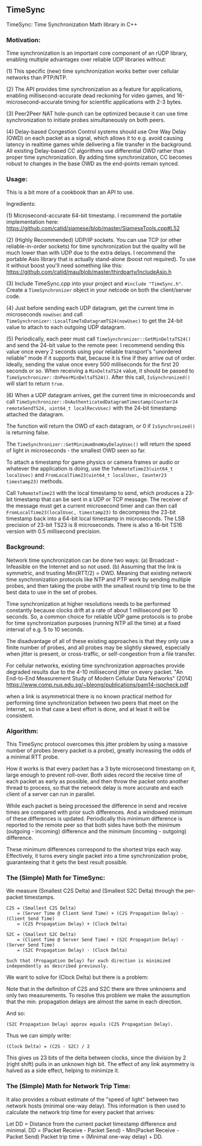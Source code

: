 ## TimeSync

TimeSync: Time Synchronization Math library in C++

### Motivation:

Time synchronization is an important core component of an rUDP library,
enabling multiple advantages over reliable UDP libraries without:

(1) This specific (new) time synchronization works better over cellular
networks than PTP/NTP.

(2) The API provides time synchronization as a feature for applications,
enabling millisecond-accurate dead reckoning for video games, and
16-microsecond-accurate timing for scientific applications with 2-3 bytes.

(3) Peer2Peer NAT hole-punch can be optimized because it can use time
synchronization to initiate probes simultaneously on both peers.

(4) Delay-based Congestion Control systems should use One Way Delay (OWD)
on each packet as a signal, which allows it to e.g. avoid causing latency
in realtime games while delivering a file transfer in the background.
All existing Delay-based CC algorithms use differential OWD rather than
proper time synchronization.  By adding time synchronization, CC becomes
robust to changes in the base OWD as the end-points remain synced.

### Usage:

This is a bit more of a cookbook than an API to use.

Ingredients:

(1) Microsecond-accurate 64-bit timestamp.  I recommend the portable implementation here:
https://github.com/catid/siamese/blob/master/SiameseTools.cpp#L52

(2) (Highly Recommended) UDP/IP sockets.  You can use TCP (or other reliable-in-order sockets) for time synchronization but the quality will be much lower than with UDP due to the extra delays.  I recommend the portable Asio library that is actually stand-alone (boost not required).  To use it without boost you'll need something like this:
https://github.com/catid/mau/blob/master/thirdparty/IncludeAsio.h

(3) Include TimeSync.cpp into your project and ``#include "TimeSync.h"``.  Create a `TimeSynchronizer` object in your netcode on both the client/server code.

(4) Just before sending each UDP datagram, get the current time in microseconds `nowUsec` and call ``TimeSynchronizer::LocalTimeToDatagramTS24(nowUsec)`` to get the 24-bit value to attach to each outgoing UDP datagram.

(5) Periodically, each peer must call ``TimeSynchronizer::GetMinDeltaTS24()`` and send the 24-bit value to the remote peer.  I recommend sending this value once every 2 seconds using your reliable transport's "unordered reliable" mode if it supports that, because it is fine if they arrive out of order.  Ideally, sending the value once every 500 milliseconds for the first 20 seconds or so.  When receiving a ``MinDeltaTS24`` value, it should be passed to ``TimeSynchronizer::OnPeerMinDeltaTS24()``.  After this call, ``IsSynchronized()`` will start to return `true`.

(6) When a UDP datagram arrives, get the current time in microseconds and call ``TimeSynchronizer::OnAuthenticatedDatagramTimestamp(Counter24 remoteSendTS24, uint64_t localRecvUsec)`` with the 24-bit timestamp attached the datagram.

The function will return the OWD of each datagram, or 0 if ``IsSynchronized()`` is returning false.

The ``TimeSynchronizer::GetMinimumOneWayDelayUsec()`` will return the speed of light in microseconds - the smallest OWD seen so far.

To attach a timestamp for game physics or camera frames or audio or whatever the application is doing, use the ``ToRemoteTime23(uint64_t localUsec)`` and ``FromLocalTime23(uint64_t localUsec, Counter23 timestamp23)`` methods.

Call `ToRemoteTime23` with the local timestamp to send, which produces a 23-bit timestamp that can be sent in a UDP or TCP message.  The receiver of the message must get a current microsecond timer and can then call `FromLocalTime23(localUsec, timestamp23)` to decompress the 23-bit timestamp back into a 64-bit local timestamp in microseconds.  The LSB precision of 23-bit TS23 is 8 microseconds.  There is also a 16-bit TS16 version with 0.5 millisecond precision.

### Background:

Network time synchronization can be done two ways:
(a) Broadcast - Infeasible on the Internet and so not used.
(b) Assuming that the link is symmetric, and trusting Min(RTT/2) = OWD.
Meaning that existing network time synchronization protocols like NTP and
PTP work by sending multiple probes, and then taking the probe with the
smallest round trip time to be the best data to use in the set of probes.

Time synchronization at higher resolutions needs to be performed constantly
because clocks drift at a rate of about 1 millisecond per 10 seconds.
So, a common choice for reliable UDP game protocols is to probe for time
synchronization purposes (running NTP all the time) at a fixed interval of
e.g. 5 to 10 seconds.

The disadvantage of all of these existing approaches is that they only use
a finite number of probes, and all probes may be slightly skewed,
especially when jitter is present, or cross-traffic, or self-congestion
from a file transfer.

For cellular networks, existing time synchronization approaches provide
degraded results due to the 4-10 millisecond jitter on every packet.
"An End-to-End Measurement Study of Modern Cellular Data Networks" (2014)
https://www.comp.nus.edu.sg/~bleong/publications/pam14-ispcheck.pdf

when a link is asymmetrical there is no known practical method for
performing time synchronization between two peers that meet on the Internet,
so in that case a best effort is done, and at least it will be consistent.

### Algorithm:

This TimeSync protocol overcomes this jitter problem by using a massive
number of probes (every packet is a probe), greatly increasing the odds
of a minimal RTT probe.

How it works is that every packet has a 3 byte microsecond timestamp on it,
large enough to prevent roll-over.  Both sides record the receive time of
each packet as early as possible, and then throw the packet onto another
thread to process, so that the network delay is more accurate and each
client of a server can run in parallel.

While each packet is being processed the difference in send and receive
times are compared with prior such differences.  And a windowed minimum
of these differences is updated.  Periodically this minimum difference
is reported to the remote peer so that both sides have both the minimum
(outgoing - incoming) difference and the minimum (incoming - outgoing)
difference.

These minimum differences correspond to the shortest trips each way.
Effectively, it turns every single packet into a time synchronization
probe, guaranteeing that it gets the best result possible.

### The (Simple) Math for TimeSync:

We measure (Smallest C2S Delta) and (Smallest S2C Delta)
through the per-packet timestamps.

    C2S = (Smallest C2S Delta)
        = (Server Time @ Client Send Time) + (C2S Propagation Delay) - (Client Send Time)
        = (C2S Propagation Delay) + (Clock Delta)

    S2C = (Smallest S2C Delta)
        = (Client Time @ Server Send Time) + (S2C Propagation Delay) - (Server Send Time)
        = (S2C Propagation Delay) - (Clock Delta)

    Such that (Propagation Delay) for each direction is minimized
    independently as described previously.

We want to solve for (Clock Delta) but there is a problem:

Note that in the definition of C2S and S2C there are three unknowns and
only two measurements.  To resolve this problem we make the assumption
that the min. propagation delays are almost the same in each direction.

And so:

    (S2C Propagation Delay) approx equals (C2S Propagation Delay).

Thus we can simply write:

    (Clock Delta) = (C2S - S2C) / 2

This gives us 23 bits of the delta between clocks, since the division
by 2 (right shift) pulls in an unknown high bit.  The effect of any
link asymmetry is halved as a side effect, helping to minimize it.

### The (Simple) Math for Network Trip Time:

It also provides a robust estimate of the "speed of light" between two
network hosts (minimal one-way delay).  This information is then used to
calculate the network trip time for every packet that arrives:

Let DD = Distance from the current packet timestamp difference and minimal.
DD = (Packet Receive - Packet Send) - Min(Packet Receive - Packet Send)
Packet trip time = (Minimal one-way delay) + DD.
